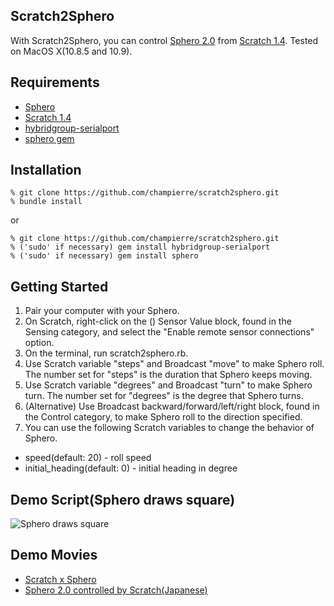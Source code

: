 ## Scratch2Sphero

With Scratch2Sphero, you can control [Sphero 2.0](http://www.gosphero.com/) from [Scratch 1.4](http://scratch.mit.edu). Tested on MacOS X(10.8.5 and 10.9).

## Requirements

- [Sphero](http://www.gosphero.com/)
- [Scratch 1.4](http://scratch.mit.edu/scratch_1.4/)
- [hybridgroup-serialport](https://github.com/hybridgroup/ruby-serialport/)
- [sphero gem](https://github.com/hybridgroup/sphero/)

## Installation

```
% git clone https://github.com/champierre/scratch2sphero.git
% bundle install
```

or

```
% git clone https://github.com/champierre/scratch2sphero.git
% ('sudo' if necessary) gem install hybridgroup-serialport
% ('sudo' if necessary) gem install sphero
```

## Getting Started

1. Pair your computer with your Sphero.
2. On Scratch, right-click on the () Sensor Value block, found in the Sensing category, and 
select the "Enable remote sensor connections" option.
3. On the terminal, run scratch2sphero.rb.
4. Use Scratch variable "steps" and Broadcast "move" to make Sphero roll. The number set for "steps" is the duration that Sphero keeps moving.
5. Use Scratch variable "degrees" and Broadcast "turn" to make Sphero turn. The number set for "degrees" is the degree that Sphero turns.
6. (Alternative) Use Broadcast backward/forward/left/right block, found in the Control category, to make Sphero roll to the direction specified.
7. You can use the following Scratch variables to change the behavior of Sphero.

- speed(default: 20) - roll speed
- initial_heading(default: 0) - initial heading in degree

## Demo Script(Sphero draws square)

![Sphero draws square](https://dl.dropboxusercontent.com/u/385564/scratch2sphero/square.png)

## Demo Movies

- [Scratch x Sphero](https://www.youtube.com/watch?v=aHL03UHULm0)
- [Sphero 2.0 controlled by Scratch(Japanese)](https://www.youtube.com/watch?v=qCeJ6_UKnk4)
